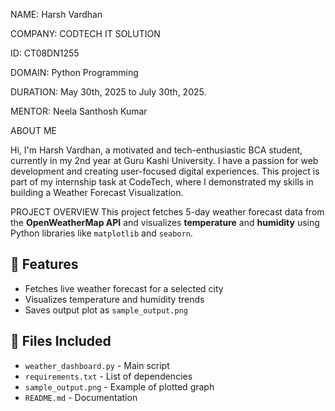 NAME: Harsh Vardhan

COMPANY: CODTECH IT SOLUTION

ID: CT08DN1255

DOMAIN: Python Programming

DURATION: May 30th, 2025 to July 30th, 2025.

MENTOR: Neela Santhosh Kumar

ABOUT ME

Hi, I'm Harsh Vardhan, a motivated and tech-enthusiastic BCA student, currently in my 2nd year at Guru Kashi University. I have a passion for web development and creating user-focused digital experiences. This project is part of my internship task at CodeTech, where I demonstrated my skills in building a Weather Forecast Visualization.

PROJECT OVERVIEW
This project fetches 5-day weather forecast data from the **OpenWeatherMap API** and visualizes **temperature** and **humidity** using Python libraries like `matplotlib` and `seaborn`.

## 🔧 Features
- Fetches live weather forecast for a selected city
- Visualizes temperature and humidity trends
- Saves output plot as `sample_output.png`

## 📁 Files Included
- `weather_dashboard.py` - Main script
- `requirements.txt` - List of dependencies
- `sample_output.png` - Example of plotted graph
- `README.md` - Documentation
